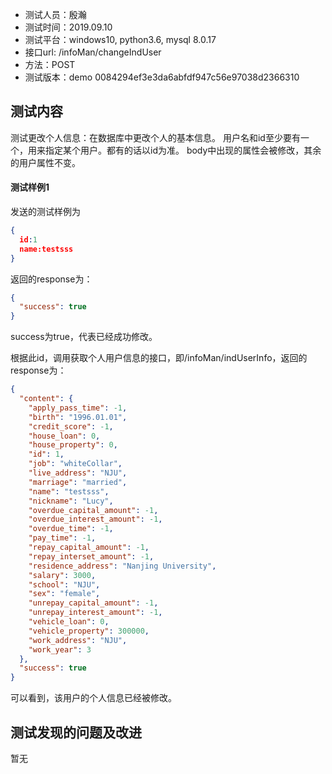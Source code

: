 + 测试人员：殷瀚
+ 测试时间：2019.09.10
+ 测试平台：windows10, python3.6, mysql 8.0.17
+ 接口url: /infoMan/changeIndUser
+ 方法：POST
+ 测试版本：demo 0084294ef3e3da6abfdf947c56e97038d2366310

## 测试内容

测试更改个人信息：在数据库中更改个人的基本信息。 用户名和id至少要有一个，用来指定某个用户。都有的话以id为准。 body中出现的属性会被修改，其余的用户属性不变。

#### 测试样例1

发送的测试样例为

``` json
{
  id:1
  name:testsss
}
```

返回的response为：

``` json
{
  "success": true
}
```

success为true，代表已经成功修改。

根据此id，调用获取个人用户信息的接口，即/infoMan/indUserInfo，返回的response为：

``` json
{
  "content": {
    "apply_pass_time": -1,
    "birth": "1996.01.01",
    "credit_score": -1,
    "house_loan": 0,
    "house_property": 0,
    "id": 1,
    "job": "whiteCollar",
    "live_address": "NJU",
    "marriage": "married",
    "name": "testsss",
    "nickname": "Lucy",
    "overdue_capital_amount": -1,
    "overdue_interest_amount": -1,
    "overdue_time": -1,
    "pay_time": -1,
    "repay_capital_amount": -1,
    "repay_interset_amount": -1,
    "residence_address": "Nanjing University",
    "salary": 3000,
    "school": "NJU",
    "sex": "female",
    "unrepay_capital_amount": -1,
    "unrepay_interest_amount": -1,
    "vehicle_loan": 0,
    "vehicle_property": 300000,
    "work_address": "NJU",
    "work_year": 3
  },
  "success": true
}
```

可以看到，该用户的个人信息已经被修改。

## 测试发现的问题及改进

暂无
